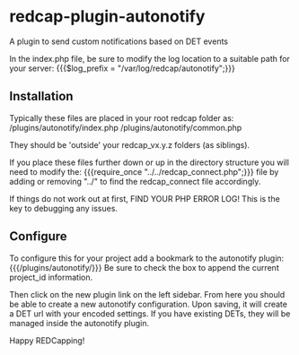 # redcap-plugin-autonotify
A plugin to send custom notifications based on DET events

In the index.php file, be sure to modify the log location to a suitable path for your server:
{{{$log_prefix = "/var/log/redcap/autonotify";}}}

## Installation ##
Typically these files are placed in your root redcap folder as:
/plugins/autonotify/index.php
/plugins/autonotify/common.php

They should be 'outside' your redcap_vx.y.z folders (as siblings).

If you place these files further down or up in the directory structure you will need to modify the:
{{{require_once "../../redcap_connect.php";}}} file by adding or removing "../" to find the redcap_connect file accordingly.

If things do not work out at first, FIND YOUR PHP ERROR LOG!  This is the key to debugging any issues.

## Configure ##
To configure this for your project add a bookmark to the autonotify plugin:
{{{/plugins/autonotify/}}}
Be sure to check the box to append the current project_id information.

Then click on the new plugin link on the left sidebar.  From here you should be able to create a new autonotify configuration.
Upon saving, it will create a DET url with your encoded settings.  If you have existing DETs, they will be managed inside the
autonotify plugin.

Happy REDCapping!
